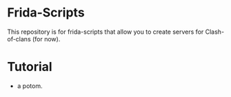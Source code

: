 # Frida-Scripts 

This repository is for frida-scripts that allow you to create servers for Clash-of-clans (for now).

# Tutorial 

- a potom.
